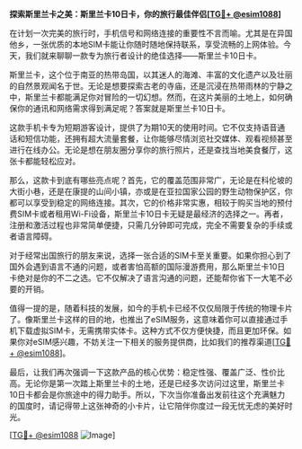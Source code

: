 **探索斯里兰卡之美：斯里兰卡10日卡，你的旅行最佳伴侣[[TG💪+ @esim1088](https://t.me/s/esim1088)]**

在计划一次完美的旅行时，手机信号和网络连接的重要性不言而喻。尤其是在异国他乡，一张优质的本地SIM卡能让你随时随地保持联系，享受流畅的上网体验。今天，我们就来聊聊一款专为旅行者设计的绝佳选择——斯里兰卡10日卡。

斯里兰卡，这个位于南亚的热带岛国，以其迷人的海滩、丰富的文化遗产以及壮丽的自然景观闻名于世。无论是想要探索古老的寺庙，还是沉浸在热带雨林的宁静之中，斯里兰卡都能满足你对冒险的一切幻想。然而，在这片美丽的土地上，如何确保你的通讯和网络需求得到满足呢？答案就是斯里兰卡10日卡。

这款手机卡专为短期游客设计，提供了为期10天的使用时间。它不仅支持语音通话和短信功能，还拥有超大流量套餐，让你能够尽情浏览社交媒体、观看视频甚至进行在线办公。无论是想在朋友圈分享你的旅行照片，还是查找当地美食餐厅，这张卡都能轻松应对。

那么，这款卡到底有哪些亮点呢？首先，它的覆盖范围非常广，无论是在科伦坡的大街小巷，还是在康提的山间小镇，亦或是在亚拉国家公园的野生动物保护区，你都可以享受到稳定的网络连接。其次，它的价格非常实惠，相较于购买当地的预付费SIM卡或者租用Wi-Fi设备，斯里兰卡10日卡无疑是最经济的选择之一。再者，注册和激活过程也非常简单便捷，只需几分钟即可完成，完全不需要复杂的手续或者语言障碍。

对于经常出国旅行的朋友来说，选择一张合适的SIM卡至关重要。如果你担心到了国外会遇到语言不通的问题，或者害怕高额的国际漫游费用，那么斯里兰卡10日卡绝对是你的不二之选。它不仅解决了语言沟通的问题，还能帮你省下一大笔不必要的开销。

值得一提的是，随着科技的发展，如今的手机卡已经不仅仅局限于传统的物理卡片了。像斯里兰卡这样的目的地，也推出了eSIM服务，这意味着你可以直接通过手机下载虚拟SIM卡，无需携带实体卡。这种方式不仅方便快捷，而且更加环保。如果你对eSIM感兴趣，不妨关注一下相关的服务提供商，比如我们的推荐渠道[[TG💪+ @esim1088](https://t.me/s/esim1088)]。

最后，让我们再次强调一下这款产品的核心优势：稳定性强、覆盖广泛、性价比高。无论你是第一次踏上斯里兰卡的土地，还是已经多次访问过这里，斯里兰卡10日卡都会是你旅途中的得力助手。所以，下次当你准备出发前往这个充满魅力的国度时，请记得带上这张神奇的小卡片，让它陪伴你度过一段无忧无虑的美好时光。

[[TG💪+ @esim1088](https://t.me/s/esim1088) ![Image](https://i.postimg.cc/4NQfJmqS/Snipaste-2025-05-13-00-14-12.png)]